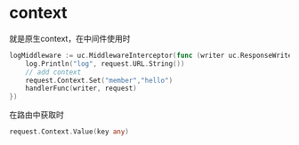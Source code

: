 # context

就是原生context，在中间件使用时

```go
logMiddleware := uc.MiddlewareInterceptor(func (writer uc.ResponseWriter, request uc.Request, handlerFunc uc.HandlerFunc) {
    log.Println("log", request.URL.String())
    // add context
	request.Context.Set("member","hello")
    handlerFunc(writer, request)
})
```

在路由中获取时
```go
request.Context.Value(key any)
```